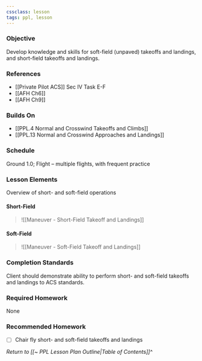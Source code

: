 ```yaml
---
cssclass: lesson
tags: ppl, lesson
---
```

### Objective
Develop knowledge and skills for soft-field (unpaved) takeoffs and landings, and short-field takeoffs and landings.

### References
- [[Private Pilot ACS]] Sec IV Task E-F
- [[AFH Ch6]]
- [[AFH Ch9]]

### Builds On
- [[PPL.4 Normal and Crosswind Takeoffs and Climbs]]
- [[PPL.13 Normal and Crosswind Approaches and Landings]]

### Schedule
Ground 1.0; Flight – multiple flights, with frequent practice

### Lesson Elements
Overview of short- and soft-field operations

#### Short-Field
> ![[Maneuver - Short-Field Takeoff and Landings]]

#### Soft-Field
> ![[Maneuver - Soft-Field Takeoff and Landings]]

### Completion Standards
Client should demonstrate ability to perform short- and soft-field takeoffs and landings to ACS standards.

### Required Homework
 None

### Recommended Homework 
- [ ] Chair fly short- and soft-field takeoffs and landings

*Return to [[~ PPL Lesson Plan Outline|Table of Contents]]^*